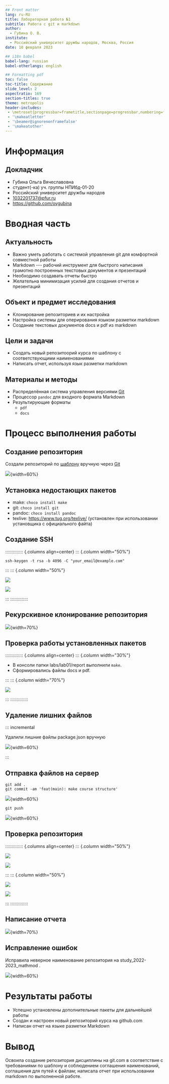 ```yaml
---
## Front matter
lang: ru-RU
title: Лабораторная работа №1
subtitle: Работа с git и markdown
author:
  - Губина О. В.
institute:
  - Российский университет дружбы народов, Москва, Россия
date: 10 февраля 2023

## i18n babel
babel-lang: russian
babel-otherlangs: english

## Formatting pdf
toc: false
toc-title: Содержание
slide_level: 2
aspectratio: 169
section-titles: true
theme: metropolis
header-includes:
 - \metroset{progressbar=frametitle,sectionpage=progressbar,numbering=fraction}
 - '\makeatletter'
 - '\beamer@ignorenonframefalse'
 - '\makeatother'
---
```


# Информация

## Докладчик

  * Губина Ольга Вячеславовна
  * студент(-ка) уч. группы НПИбд-01-20
  * Российский университет дружбы народов
  * [1032201737@pfur.ru](mailto:1032201737@rudn.ru)
  * <https://github.com/ovgubina>

# Вводная часть

## Актуальность

- Важно уметь работать с системой управления git для комфортной совместной работы
- Markdown --- рабочий инструмент для быстрого написания грамотно построенных текстовых документов и презентаций
- Необходимо создавать отчеты быстро
- Желательна минимизация усилий для создания отчетов и презентаций

## Объект и предмет исследования

- Клонирование репозиториев и их настройка
- Настройка системы для оперирования языком разметки markdown
- Создание текстовых документов docs и pdf из markdown

## Цели и задачи

- Создать новый репозитоорий курса по шаблону с соответствующими наименованиями
- Написать отчет, используя язык разметки markdown

## Материалы и методы

- Распределённая система управления версиями [Git](https://github.com/)
- Процессор `pandoc` для входного формата Markdown
- Результирующие форматы
	- `pdf`
  - `docs`

# Процесс выполнения работы

## Создание репозитория

Создали репозиторий по [шаблону](https://github.com/yamadharma/course-directory-student-template) вручную через [Git](github.com)

![](image/5.png){width=60%}

## Установка недостающих пакетов

- make: ```choco install make```
- git: ```choco install git```
- pandoc: ```choco install pandoc```
- texlive: <https://www.tug.org/texlive/> (установлен при использовании установщика с официального файта)

## Создание SSH

:::::::::::::: {.columns align=center}
::: {.column width="50%"}

```ssh-keygen -t rsa -b 4096 -C "your_email@example.com"```

:::
::: {.column width="50%"}

![](image/9.png)

![](image/13.png)

:::
::::::::::::::

## Рекурскивное клонирование репозитория

![](image/15.png){width=70%}

## Проверка работы установленных пакетов

:::::::::::::: {.columns align=center}
::: {.column width="30%"}

- В консоли папки labs/lab01/report выполнили `make`.
- Сформировались файлы docs и pdf.

:::
::: {.column width="70%"}

![](image/22.png)

:::
::::::::::::::

## Удаление лишних файлов 

::: incremental

Удалили лишние файлы package.json вручную

![](image/23.png){width=60%}

:::

## Отправка файлов на сервер

  ```
  git add .
  git commit -am 'feat(main): make course structure'
  ```
  ![](image/25.png){width=60%}


  ```
  git push
  ```
  ![](image/26.png){width=60%}

## Проверка репозитория

:::::::::::::: {.columns align=center}
::: {.column width="50%"}

![](image/27.png)

![](image/28.png)

:::
::: {.column width="50%"}

![](image/29.png)

![](image/30.png)

:::
::::::::::::::


## Написание отчета

![](image/32.png){width=70%}

## Исправление ошибок

Исправила неверное наименование репозитория на study_2022-2023_mathmod .

![](image/34.png){width=60%}


# Результаты работы

- Успешно установлены дополнительные пакеты для дальнейшей работы
- Создан и настроен новый репозиторий курса на github.com
- Написан отчет на языке разметки Markdown

# Вывод

Освоила создание репозитория дисциплины на git.com в соответствие с требованиями по шаблону и соблюдением соглашения наименований, соглашения для путей к файлам; написала отчет при использовании markdown по выполненной работе.

[def]: ttps://github.com/ovgubina